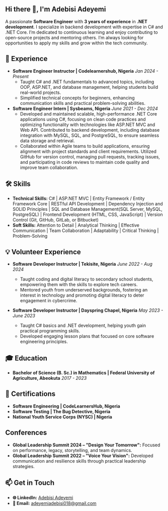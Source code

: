 ## Hi there 👋, I'm Adebisi Adeyemi
A passionate **Software Engineer** with **3 years of experience** in **.NET development**. I specialize in backend development with expertise in C# and .NET Core. I’m dedicated to continuous learning and enjoy contributing to open-source projects and mentoring others. I’m always looking for opportunities to apply my skills and grow within the tech community.


## 💼 Experience
- **Software Engineer Instructor | Codelearnershub, Nigeria**  _Jan 2024 - Present_  
  - Taught C# and .NET fundamentals to advanced topics, including OOP, ASP.NET, and database management, helping students build real-world projects.
  - Simplified technical concepts for beginners, enhancing communication skills and practical problem-solving abilities.
- **Software Engineer Intern | Sysbeams, Nigeria**  _June 2021 - Dec 2024_  
  - Developed and maintained scalable, high-performance .NET Core applications using C#, focusing on clean code practices and optimizing functionality with technologies like ASP.NET MVC and Web API. Contributed to backend development, including database integration with MySQL, SQL, and PostgreSQL, to ensure seamless data storage and retrieval.  
  - Collaborated within Agile teams to build applications, ensuring alignment with project standards and client requirements. Utilized GitHub for version control, managing pull requests, tracking issues, and participating in code reviews to maintain code quality and improve team collaboration.

## 🛠️ Skills  
- **Technical Skills:** C# | ASP.NET MVC  | Entity Framework / Entity Framework Core | RESTful API Development | Dependency Injection and SOLID Principles | SQL and Database Management(SQL Server, MySQL, PostgreSQL) | Frontend Development (HTML, CSS, JavaScript) | Version Control (Git, GitHub, GitLab, or Bitbucket)
- **Soft Skills:** Attention to Detail | Analytical Thinking | Effective Communication | Team Collaboration | Adaptability | Critical Thinking  | Problem-Solving    

## 💡  Volunteer Experience
- **Software Developer Instructor | Tekisite, Nigeria**  _June 2022 - Aug 2024_   
  - Taught coding and digital literacy to secondary school students, empowering them with the skills to explore tech careers.  
  - Mentored youth from underserved backgrounds, fostering an interest in technology and promoting digital literacy to deter engagement in cybercrime.

- **Software Developer Instructor | Dayspring Chapel, Nigeria**  _May 2023 - June 2023_
  - Taught C# basics and .NET development, helping youth gain practical programming skills.  
  - Developed engaging lesson plans that focused on core software engineering principles.

## 🎓 Education
- **Bachelor of Science (B. Sc.) in Mathematics | Federal University of Agriculture, Abeokuta**   _2017 - 2023_

## 📜 Certifications
- **Software Engineering | CodeLearnersHub, Nigeria**
- **Software Testing | The Bug Detective, Nigeria**
- **National Youth Service Corps (NYSC) | Nigeria**

## Conferences
- **Global Leadership Summit 2024 – "Design Your Tomorrow":** Focused on performance,
legacy, storytelling, and team dynamics.
- **Global Leadership Summit 2022 – "Voice Your Vision":** Developed communication and
resilience skills through practical leadership strategies.


## 📫 Get in Touch
- **🌐 LinkedIn:** [Adebisi Adeyemi](https://www.linkedin.com/in/adebisi-adeyemi-1642ba211/)
- **📧 Email:** [adeyemiadebisi018@gmail.com](mailto:adeyemiadebisi018@gmail.com)
  

<!--
**adebisi4145/adebisi4145** is a ✨ _special_ ✨ repository because its `README.md` (this file) appears on your GitHub profile.

Here are some ideas to get you started:

- 🔭 I’m currently working on ...
- 🌱 I’m currently learning ...
- 👯 I’m looking to collaborate on ...
- 🤔 I’m looking for help with ...
- 💬 Ask me about ...
- 📫 How to reach me: ...
- 😄 Pronouns: ...
- ⚡ Fun fact: ...
-->
